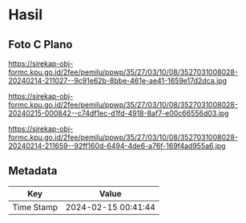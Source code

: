 # Hasil

## Foto C Plano

https://sirekap-obj-formc.kpu.go.id/2fee/pemilu/ppwp/35/27/03/10/08/3527031008028-20240214-211027--9c91e62b-8bbe-461e-ae41-1659e17d2dca.jpg

https://sirekap-obj-formc.kpu.go.id/2fee/pemilu/ppwp/35/27/03/10/08/3527031008028-20240215-000842--c74df1ec-d1fd-4918-8af7-e00c66556d03.jpg

https://sirekap-obj-formc.kpu.go.id/2fee/pemilu/ppwp/35/27/03/10/08/3527031008028-20240214-211659--92ff160d-6494-4de6-a76f-169f4ad955a6.jpg


## Metadata

| Key        | Value               |
| ---------- | ------------------- |
| Time Stamp | 2024-02-15 00:41:44 |



